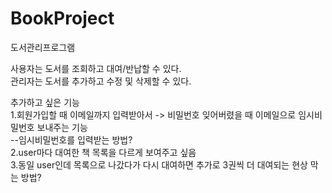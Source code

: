 # BookProject

도서관리프로그램

사용자는 도서를 조회하고 대여/반납할 수 있다. </br>
관리자는 도서를 추가하고 수정 및 삭제할 수 있다. </br>

추가하고 싶은 기능 </br>
1.회원가입할 때 이메일까지 입력받아서 -> 비밀번호 잊어버렸을 때 이메일으로 임시비밀번호 보내주는 기능 </br>
--임시비밀번호를 입력받는 방법? </br>
2.user마다 대여한 책 목록을 다르게 보여주고 싶음 </br>
3.동일 user인데 목록으로 나갔다가 다시 대여하면 추가로 3권씩 더 대여되는 현상 막는 방법?
